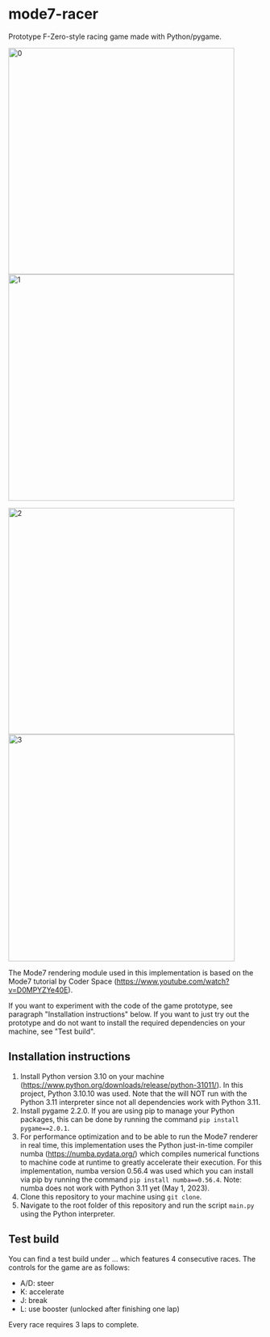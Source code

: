# mode7-racer
Prototype F-Zero-style racing game made with Python/pygame.

<p float="left">
  <img width="448" alt="0" src="https://user-images.githubusercontent.com/28012017/235456613-3b90fb13-49b9-4e57-9858-cec4e5bd37cd.png">
  <img width="448" alt="1" src="https://user-images.githubusercontent.com/28012017/235456656-672e1c48-5d49-4b36-acf8-dbaac1d18623.png">
</p>

<p float="left">
  <img width="448" alt="2" src="https://user-images.githubusercontent.com/28012017/235456666-2fbcc8e8-52da-46f9-be8d-3eae1fcce96b.png">
  <img width="449" alt="3" src="https://user-images.githubusercontent.com/28012017/235456683-48ec5b33-b2ac-4ee9-9655-f82cf4b70983.png">
</p>

The Mode7 rendering module used in this implementation is based on the Mode7 tutorial by Coder Space (https://www.youtube.com/watch?v=D0MPYZYe40E).

If you want to experiment with the code of the game prototype, see paragraph "Installation instructions" below.
If you want to just try out the prototype and do not want to install the required dependencies on your machine, see "Test build".

## Installation instructions

1. Install Python version 3.10 on your machine (https://www.python.org/downloads/release/python-31011/). In this project, Python 3.10.10 was used. Note that the will NOT run with the Python 3.11 interpreter since not all dependencies work with Python 3.11.
2. Install pygame 2.2.0. If you are using pip to manage your Python packages, this can be done by running the command `pip install pygame==2.0.1`.
3. For performance optimization and to be able to run the Mode7 renderer in real time, this implementation uses the Python just-in-time compiler numba (https://numba.pydata.org/) which compiles numerical functions to machine code at runtime to greatly accelerate their execution.
For this implementation, numba version 0.56.4 was used which you can install via pip by running the command `pip install numba==0.56.4`.
Note: numba does not work with Python 3.11 yet (May 1, 2023).
4. Clone this repository to your machine using `git clone`.
5. Navigate to the root folder of this repository and run the script `main.py` using the Python interpreter.

## Test build

You can find a test build under ... which features 4 consecutive races.
The controls for the game are as follows:

- A/D: steer
- K: accelerate
- J: break
- L: use booster (unlocked after finishing one lap)

Every race requires 3 laps to complete.
